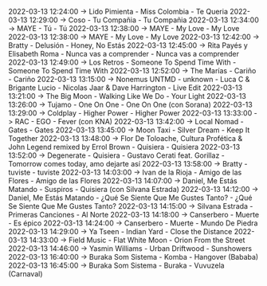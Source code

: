 2022-03-13 12:24:00 -> Lido Pimienta - Miss Colombia - Te Queria
2022-03-13 12:29:00 -> Coso - Tu Compañia - Tu Compañia
2022-03-13 12:34:00 -> MAYE - Tú - Tú
2022-03-13 12:38:00 -> MAYE - My Love - My Love
2022-03-13 12:38:00 -> MAYE - My Love - My Love
2022-03-13 12:42:00 -> Bratty - Delusión - Honey, No Estás
2022-03-13 12:45:00 -> Rita Payés y Elisabeth Roma - Nunca vas a comprender - Nunca vas a comprender
2022-03-13 12:49:00 -> Los Retros - Someone To Spend Time With - Someone To Spend Time With
2022-03-13 12:52:00 -> The Marías - Cariño - Cariño
2022-03-13 13:15:00 -> Nonemus UNTMD - unknown - Luca C & Brigante Lucio - Nicolas Jaar & Dave Harrington - Live Edit
2022-03-13 13:21:00 -> The Big Moon - Walking Like We Do - Your Light
2022-03-13 13:26:00 -> Tujamo - One On One - One On One (con Sorana)
2022-03-13 13:29:00 -> Coldplay - Higher Power - Higher Power
2022-03-13 13:33:00 -> RAC - EGO - Fever (con KNA)
2022-03-13 13:42:00 -> Local Nomad - Gates - Gates
2022-03-13 13:45:00 -> Moon Taxi - Silver Dream - Keep It Together
2022-03-13 13:48:00 -> Flor De Toloache, Cultura Profética & John Legend remixed by Errol Brown - Quisiera - Quisiera
2022-03-13 13:52:00 -> Degenerate - Quisiera - Gustavo Cerati feat. Gorillaz - Tomorrow comes today, amo dejarte así
2022-03-13 13:58:00 -> Bratty - tuviste - tuviste
2022-03-13 14:03:00 -> Ivan de la Rioja - Amigo de las Flores - Amigo de las Flores
2022-03-13 14:07:00 -> Daniel, Me Estás Matando - Suspiros - Quisiera (con Silvana Estrada)
2022-03-13 14:12:00 -> Daniel, Me Estás Matando - ¿Qué Se Siente Que Me Gustes Tanto? - ¿Qué Se Siente Que Me Gustes Tanto?
2022-03-13 14:15:00 -> Silvana Estrada - Primeras Canciones - Al Norte
2022-03-13 14:18:00 -> Canserbero - Muerte - Es épico
2022-03-13 14:24:00 -> Canserbero - Muerte - Mundo De Piedra
2022-03-13 14:29:00 -> Ya Tseen - Indian Yard - Close the Distance
2022-03-13 14:33:00 -> Field Music - Flat White Moon - Orion From the Street
2022-03-13 14:46:00 -> Yasmin Williams - Urban Driftwood - Sunshowers
2022-03-13 16:40:00 -> Buraka Som Sistema - Komba - Hangover (Bababa)
2022-03-13 16:45:00 -> Buraka Som Sistema - Buraka - Vuvuzela (Carnaval)
